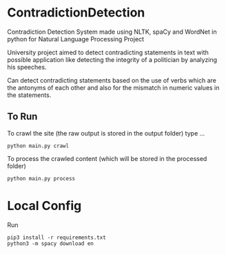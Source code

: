 # ContradictionDetection

Contradiction Detection System made using NLTK, spaCy and WordNet in python for Natural Language Processing Project

University project aimed to detect contradicting statements in text with possible application like detecting the integrity of a politician by analyzing his speeches.

Can detect contradicting statements based on the use of verbs which are the antonyms of each other and also for the mismatch in numeric values in the statements.

## To Run

To crawl the site (the raw output is stored in the output folder) type ...

```
python main.py crawl
```

To process the crawled content (which will be stored in the processed folder)

```
python main.py process
```

# Local Config

Run

```
pip3 install -r requirements.txt
python3 -m spacy download en
```
